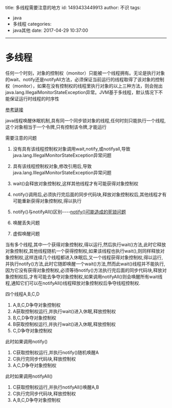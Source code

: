 title: 多线程需要注意的地方
id: 1493433449913
author: 不识
tags:
  - java
  - 多线程
categories:
  - java其他
date: 2017-04-29 10:37:00
---
# 多线程
任何一个时刻，对象的控制权（monitor）只能被一个线程拥有。无论是执行对象的wait、notify还是notifyAll方法，必须保证当前运行的线程取得了该对象的控制权（monitor），如果在没有控制权的线程里执行对象的以上三种方法，则会抛出java.lang.IllegalMonitorStateException异常。JVM基于多线程，默认情况下不能保证运行时线程的时序性

<!-- more -->

[参考链接](http://longdick.iteye.com/blog/453615)

java线程唤醒休眠机制,具有同一个同步锁对象的线程,任何时刻只能执行一个线程,这个对象相当于一个令牌,只有控制该令牌,才能运行

需要注意的问题

1. 没有具有该线程控制权对象调用wait,notify,或notifyall,导致java.lang.IllegalMonitorStateException异常问题

2. 具有该线程控制权对象,修改引用后,导致java.lang.IllegalMonitorStateException异常问题

3. wait()会释放对象控制权,这样其他线程才有可能获得对象控制权

4. notify()调用后,必须执行完后面的同步代码块,释放对象控制权后,其他线程才有可能重新获得对象控制权,得以执行

5. notify()与notifyAll()区别----[notify()可能造成的死锁问题](http://www.importnew.com/10173.html)

6. 唤醒丢失问题

7. 虚假唤醒问题

 

当有多个线程,其中一个获得对象控制权,得以运行,然后执行wait()方法,此时它释放对象控制权,其他线程随机一个获得控制权,如果该线程也执行wait(),则同样释放对象控制权,这样连续几个线程都进入休眠后,又一个线程获得对象控制权,得以运行,并执行notify()方法,此时它随即唤醒一个wait()方法,然而此wait()线程并不能执行,因为它没有获得对象控制权,必须等待notify()方法执行完后面的同步代码块,释放对象控制权后,才有可能去争夺对象控制权,如果调用notifyAll()则会唤醒所有wait线程,通知它们可以在notifyAll()线程释放对象控制权后争夺线程控制权.

四个线程A,B,C,D

1. A,B,C,D争夺对象控制权
2. A获取控制权运行,并执行wait()进入休眠,释放控制权
3. B,C,D争夺对象控制权
4. B获取控制权运行,并执行wait()进入休眠,释放控制权
5. C,D争夺对象控制权

此时如果调用notify()
1. C获取控制权运行,并执行notify()随机唤醒A             
2. C执行完同步代码块,释放控制权                              
3. A,C,D争夺对象控制权　　　　　　　　　　　　　　　

此时如果调用notifyAll()
1. C获取控制权运行,并执行notifyAll()唤醒A,B
2. C执行完同步代码块,释放控制权
3. A,B,C,D争夺对象控制权